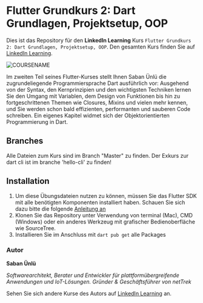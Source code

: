 # Flutter Grundkurs 2: Dart Grundlagen, Projektsetup, OOP 

Dies ist das Repository für den **LinkedIn Learning** Kurs `Flutter Grundkurs 2: Dart Grundlagen, Projektsetup, OOP`. Den gesamten Kurs finden Sie auf [LinkedIn Learning][lil-course-url].

![COURSENAME][lil-thumbnail-url] 

Im zweiten Teil seines Flutter-Kurses stellt Ihnen Saban Ünlü die zugrundeliegende Programmiersprache Dart ausführlich vor: Ausgehend von der Syntax, den Kernprinzipien und den wichtigsten Techniken lernen Sie den Umgang mit Variablen, dem Design von Funktionen bis hin zu fortgeschrittenen Themen wie Closures, Mixins und vielen mehr kennen, und Sie werden schon bald effizienten, performanten und sauberen Code schreiben. Ein eigenes Kapitel widmet sich der Objektorientierten Programmierung in Dart.

## Branches

Alle Dateien zum Kurs sind im Branch "Master" zu finden.
Der Exkurs zur dart cli ist im branche 'hello-cli' zu finden!


## Installation

1. Um diese Übungsdateien nutzen zu können, müssen Sie das Flutter SDK mit alle benötigten Komponenten installiert haben. Schauen Sie sich dazu bitte die folgende [Anleitung an](https://de.linkedin.com/learning/flutter-grundkurs-1-okosystem-entwicklungsumgebung-einrichten/was-brauchen-sie?autoplay=true&trk=learning-course_tocItem&upsellOrderOrigin=default_guest_learning)
2. Klonen Sie das Repository unter Verwendung von terminal (Mac), CMD (Windows) oder ein anderes Werkzeug mit grafischer Bedienoberfläche wie SourceTree.
3. Installieren Sie im Anschluss mit ```dart pub get``` alle Packages

### Autor

**Saban Ünlü**

_Softwarearchitekt, Berater und Entwickler für plattformübergreifende Anwendungen und IoT-Lösungen. Gründer & Geschäftsführer von netTrek_

Sehen Sie sich andere Kurse des Autors auf [LinkedIn Learning](https://www.linkedin.com/learning/instructors/saban-unlu) an.

[lil-course-url]: https://www.linkedin.com/learning/flutter-grundkurs-2-dart-grundlagen-projektsetup-oop
[lil-thumbnail-url]: https://media.licdn.com/dms/image/D4E0DAQGPvubPR2CLOA/learning-public-crop_675_1200/0/1700556381991?e=2147483647&v=beta&t=3M3hXy_mWrv_8IQAZpeBrVYGzjQUGajItg2tpMfVSrc
